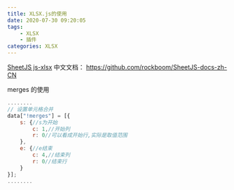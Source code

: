 ```yaml
---
title: XLSX.js的使用
date: 2020-07-30 09:20:05
tags: 
	- XLSX
	- 插件
categories: XLSX
---
```


[SheetJS js-xlsx](http://sheetjs.com/) 中文文档： https://github.com/rockboom/SheetJS-docs-zh-CN

merges 的使用

```js
........
// 设置单元格合并
data["!merges"] = [{
    s: {//s为开始
        c: 1,//开始列
        r: 0//可以看成开始行,实际是取值范围
    },
    e: {//e结束
        c: 4,//结束列
        r: 0//结束行
    }
}];
........
```


